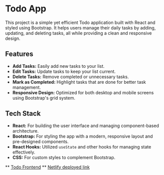 # Todo App 

This project is a simple yet efficient Todo application built with React and styled using Bootstrap. It helps users manage their daily tasks by adding, updating, and deleting tasks, all while providing a clean and responsive design.

## Features
- **Add Tasks:** Easily add new tasks to your list.
- **Edit Tasks:** Update tasks to keep your list current.
- **Delete Tasks:** Remove completed or unnecessary tasks.
- **Mark as Completed:** Highlight tasks that are done for better task management.
- **Responsive Design:** Optimized for both desktop and mobile screens using Bootstrap's grid system.

## Tech Stack
- **React:** For building the user interface and managing component-based architecture.
- **Bootstrap:** For styling the app with a modern, responsive layout and pre-designed components.
- **React Hooks:** Utilized `useState` and other hooks for managing state effectively.
- **CSS:** For custom styles to complement Bootstrap.

** [Todo Frontend](https://github.com/Balasaraswathi11/Todo-backend.git)
** [Netlify deployed link](https://todo-react-25.netlify.app)

